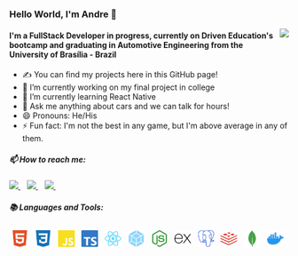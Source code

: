### Hello World, I'm Andre 👋

<img align= "right" style="height: 150px;" src="https://github-readme-stats.vercel.app/api?username=drebraga&show_icons=true&count_private=true&theme=dark" />

#### I'm a FullStack Developer in progress, currently on Driven Education's bootcamp and graduating in Automotive Engineering from the University of Brasília - Brazil
- ✍  You can find my projects here in this GitHub page!
- 🔭 I’m currently working on my final project in college
- 🌱 I’m currently learning React Native
- 💬 Ask me anything about cars and we can talk for hours!
- 😄 Pronouns: He/His
- ⚡ Fun fact: I'm not the best in any game, but I'm above average in any of them.

##### 📫 How to reach me:
<p align= "left">
    <a href="mailto:dre.braga@gmail.com">
        <img style="height: 20px" src="https://img.shields.io/badge/Gmail-D14836?style=for-the-badge&logo=gmail&logoColor=white" />
    </a>&nbsp;&nbsp;
    <a href= "https://www.instagram.com/drebraga/" >
        <img style="height: 20px" src="https://img.shields.io/badge/Instagram-E4405F?style=for-the-badge&logo=instagram&logoColor=white" />
    </a>&nbsp;&nbsp;
    <a href= "https://www.linkedin.com/in/andr%C3%A9-braga-80a07a18b/">
        <img style="height: 20px" src="https://img.shields.io/badge/LinkedIn-0077B5?style=for-the-badge&logo=linkedin&logoColor=white" />
    </a>&nbsp;&nbsp;
</p>


##### :books: Languages and Tools:

<p>
    <code><img src="./imgs/html5.svg" height="30" style="vertical-align:down; margin:4px" alt="HTML5"></code>
    <code><img src="./imgs/css3.svg" height="30" style="vertical-align:down; margin:4px" alt="CSS3"></code>
    <code><img src="./imgs/javascrypt.svg" height="30" style="vertical-align:down; margin:4px" alt="javascrypt"></code>
    <code><img src="./imgs/typescrypt.svg" height="30" style="vertical-align:down; margin:4px" alt="typescrypt"></code>
    <code><img src="./imgs/react.svg" height="30" style="vertical-align:down; margin:4px" alt="react"></code>
    <code><img src="./imgs/webpack.svg" height="30" style="vertical-align:down; margin:4px" alt="webpack"></code>
    <code><img src="./imgs/nodejs.svg" height="30" style="vertical-align:down; margin:4px" alt="nodejs"></code>
    <code><img src="./imgs/express.svg" height="30" style="vertical-align:down; margin:4px" alt="express"></code>
    <code><img src="./imgs/postgresql.svg" height="30" style="vertical-align:down; margin:4px" alt="postgresql"></code>
    <code><img src="./imgs/redis.svg" height="30" style="vertical-align:down; margin:4px" alt="redis"></code>
    <code><img src="./imgs/mongodb.svg" height="30" style="vertical-align:down; margin:4px" alt="mongodb"></code>
    <code><img src="./imgs/docker.svg" height="30" style="vertical-align:down; margin:4px" alt="docker"></code>
</p>

<!--
**drebraga/drebraga** is a ✨ _special_ ✨ repository because its `README.md` (this file) appears on your GitHub profile.
/<img src="" />
Here are some ideas to get you started:

- 🔭 I’m currently working on ...
- 🌱 I’m currently learning ...
- 👯 I’m looking to collaborate on ...
- 🤔 I’m looking for help with ...
- 💬 Ask me about ...
- 📫 How to reach me: ...
- 😄 Pronouns: ...
- ⚡ Fun fact: ...


    <code><img src="./imgs/linux.svg" height="30" style="vertical-align:down; margin:4px" alt="linux"></code>
    <code><img src="./imgs/gnubash.svg" height="30" style="vertical-align:down; margin:4px" alt="BASH"></code>
    <code><img src="./imgs/git.svg" height="30" style="vertical-align:down; margin:4px" alt="git"></code>
    <code><img src="./imgs/github.svg" height="30" style="vertical-align:down; margin:4px" alt="github"></code>
-->
